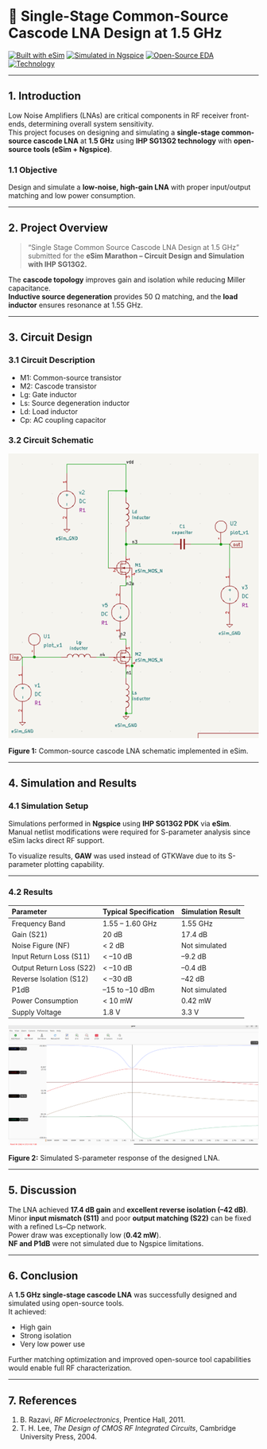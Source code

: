 # 📡 Single-Stage Common-Source Cascode LNA Design at 1.5 GHz

[![Built with eSim](https://img.shields.io/badge/Built%20With-eSim-blue)](#)
[![Simulated in Ngspice](https://img.shields.io/badge/Simulated%20In-Ngspice-orange)](#)
[![Open-Source EDA](https://img.shields.io/badge/EDA-Open%20Source-success)](#)
[![Technology](https://img.shields.io/badge/PDK-IHP%20SG13G2-lightgrey)](#)

---

## 1. Introduction
Low Noise Amplifiers (LNAs) are critical components in RF receiver front-ends, determining overall system sensitivity.  
This project focuses on designing and simulating a **single-stage common-source cascode LNA** at **1.5 GHz** using **IHP SG13G2 technology** with **open-source tools (eSim + Ngspice)**.

### 1.1 Objective
Design and simulate a **low-noise, high-gain LNA** with proper input/output matching and low power consumption.

---

## 2. Project Overview
> “Single Stage Common Source Cascode LNA Design at 1.5 GHz”  
> submitted for the **eSim Marathon – Circuit Design and Simulation with IHP SG13G2.**

The **cascode topology** improves gain and isolation while reducing Miller capacitance.  
**Inductive source degeneration** provides 50 Ω matching, and the **load inductor** ensures resonance at 1.55 GHz.

---

## 3. Circuit Design

### 3.1 Circuit Description
- M1: Common-source transistor  
- M2: Cascode transistor  
- Lg: Gate inductor  
- Ls: Source degeneration inductor  
- Ld: Load inductor  
- Cp: AC coupling capacitor  

### 3.2 Circuit Schematic
![Common-Source Cascode LNA Schematic](./images/lna_schematic.png)

**Figure 1:** Common-source cascode LNA schematic implemented in eSim.

---

## 4. Simulation and Results

### 4.1 Simulation Setup
Simulations performed in **Ngspice** using **IHP SG13G2 PDK** via **eSim**.  
Manual netlist modifications were required for S-parameter analysis since eSim lacks direct RF support.

To visualize results, **GAW** was used instead of GTKWave due to its S-parameter plotting capability.

---

### 4.2 Results

| **Parameter** | **Typical Specification** | **Simulation Result** |
|:--------------|:--------------------------|:----------------------|
| Frequency Band | 1.55 – 1.60 GHz | 1.55 GHz |
| Gain (S21) | 20 dB | 17.4 dB |
| Noise Figure (NF) | < 2 dB | Not simulated |
| Input Return Loss (S11) | < –10 dB | –9.2 dB |
| Output Return Loss (S22) | < –10 dB | –0.4 dB |
| Reverse Isolation (S12) | < –30 dB | –42 dB |
| P1dB | –15 to –10 dBm | Not simulated |
| Power Consumption | < 10 mW | 0.42 mW |
| Supply Voltage | 1.8 V | 3.3 V |


![S-Parameter Response](./images/sparameter_plot.png)

**Figure 2:** Simulated S-parameter response of the designed LNA.

---

## 5. Discussion
The LNA achieved **17.4 dB gain** and **excellent reverse isolation (–42 dB)**.  
Minor **input mismatch (S11)** and poor **output matching (S22)** can be fixed with a refined Ls–Cp network.  
Power draw was exceptionally low (**0.42 mW**).  
**NF and P1dB** were not simulated due to Ngspice limitations.

---

## 6. Conclusion
A **1.5 GHz single-stage cascode LNA** was successfully designed and simulated using open-source tools.  
It achieved:
- High gain  
- Strong isolation  
- Very low power use  

Further matching optimization and improved open-source tool capabilities would enable full RF characterization.

---

## 7. References
1. B. Razavi, *RF Microelectronics*, Prentice Hall, 2011.  
2. T. H. Lee, *The Design of CMOS RF Integrated Circuits*, Cambridge University Press, 2004.
